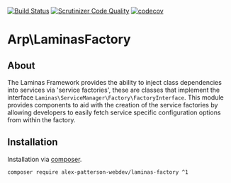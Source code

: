 [![Build Status](https://scrutinizer-ci.com/g/alex-patterson-webdev/laminas-factory/badges/build.png?b=master)](https://scrutinizer-ci.com/g/alex-patterson-webdev/laminas-factory/build-status/master)
[![Scrutinizer Code Quality](https://scrutinizer-ci.com/g/alex-patterson-webdev/laminas-factory/badges/quality-score.png?b=master)](https://scrutinizer-ci.com/g/alex-patterson-webdev/laminas-factory/?branch=master)
[![codecov](https://codecov.io/gh/alex-patterson-webdev/laminas-factory/branch/master/graph/badge.svg)](https://codecov.io/gh/alex-patterson-webdev/laminas-factory)

# Arp\LaminasFactory

## About

The Laminas Framework provides the ability to inject class dependencies into services via 'service factories', these are classes that implement
the interface `Laminas\ServiceManager\Factory\FactoryInterface`. This module provides components to aid with the creation of the service factories 
by allowing developers to easily fetch service specific configuration options from within the factory.

## Installation

Installation via [composer](https://getcomposer.org).

    composer require alex-patterson-webdev/laminas-factory ^1

